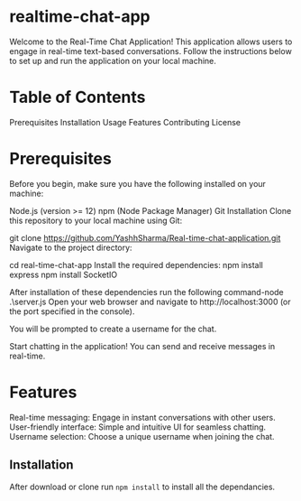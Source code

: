 # realtime-chat-app
Welcome to the Real-Time Chat Application! This application allows users to engage in real-time text-based conversations. Follow the instructions below to set up and run the application on your local machine.

# Table of Contents
Prerequisites
Installation
Usage
Features
Contributing
License
# Prerequisites
Before you begin, make sure you have the following installed on your machine:

Node.js (version >= 12)
npm (Node Package Manager)
Git
Installation
Clone this repository to your local machine using Git:

git clone https://github.com/YashhSharma/Real-time-chat-application.git
Navigate to the project directory:

cd real-time-chat-app
Install the required dependencies:
npm install express
npm install SocketIO

After installation of these dependencies run the following command-node .\server.js
Open your web browser and navigate to http://localhost:3000 (or the port specified in the console).

You will be prompted to create a username for the chat.

Start chatting in the application! You can send and receive messages in real-time.

# Features
Real-time messaging: Engage in instant conversations with other users.
User-friendly interface: Simple and intuitive UI for seamless chatting.
Username selection: Choose a unique username when joining the chat.


## Installation 
After download or clone run `npm install` to install all the dependancies.


